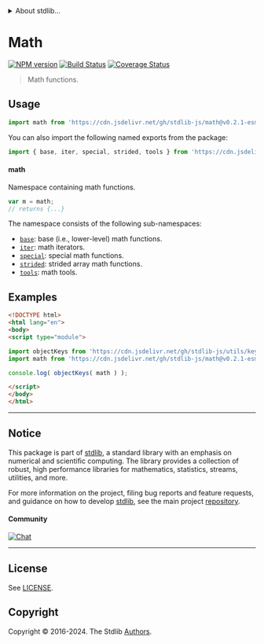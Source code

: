<!--

@license Apache-2.0

Copyright (c) 2018 The Stdlib Authors.

Licensed under the Apache License, Version 2.0 (the "License");
you may not use this file except in compliance with the License.
You may obtain a copy of the License at

   http://www.apache.org/licenses/LICENSE-2.0

Unless required by applicable law or agreed to in writing, software
distributed under the License is distributed on an "AS IS" BASIS,
WITHOUT WARRANTIES OR CONDITIONS OF ANY KIND, either express or implied.
See the License for the specific language governing permissions and
limitations under the License.

-->


<details>
  <summary>
    About stdlib...
  </summary>
  <p>We believe in a future in which the web is a preferred environment for numerical computation. To help realize this future, we've built stdlib. stdlib is a standard library, with an emphasis on numerical and scientific computation, written in JavaScript (and C) for execution in browsers and in Node.js.</p>
  <p>The library is fully decomposable, being architected in such a way that you can swap out and mix and match APIs and functionality to cater to your exact preferences and use cases.</p>
  <p>When you use stdlib, you can be absolutely certain that you are using the most thorough, rigorous, well-written, studied, documented, tested, measured, and high-quality code out there.</p>
  <p>To join us in bringing numerical computing to the web, get started by checking us out on <a href="https://github.com/stdlib-js/stdlib">GitHub</a>, and please consider <a href="https://opencollective.com/stdlib">financially supporting stdlib</a>. We greatly appreciate your continued support!</p>
</details>

# Math

[![NPM version][npm-image]][npm-url] [![Build Status][test-image]][test-url] [![Coverage Status][coverage-image]][coverage-url] <!-- [![dependencies][dependencies-image]][dependencies-url] -->

> Math functions.



<section class="usage">

## Usage

```javascript
import math from 'https://cdn.jsdelivr.net/gh/stdlib-js/math@v0.2.1-esm/index.mjs';
```

You can also import the following named exports from the package:

```javascript
import { base, iter, special, strided, tools } from 'https://cdn.jsdelivr.net/gh/stdlib-js/math@v0.2.1-esm/index.mjs';
```

#### math

Namespace containing math functions.

```javascript
var m = math;
// returns {...}
```

The namespace consists of the following sub-namespaces:

<!-- <toc pattern="*"> -->

<div class="namespace-toc">

-   <span class="signature">[`base`][@stdlib/math/base]</span><span class="delimiter">: </span><span class="description">base (i.e., lower-level) math functions.</span>
-   <span class="signature">[`iter`][@stdlib/math/iter]</span><span class="delimiter">: </span><span class="description">math iterators.</span>
-   <span class="signature">[`special`][@stdlib/math/special]</span><span class="delimiter">: </span><span class="description">special math functions.</span>
-   <span class="signature">[`strided`][@stdlib/math/strided]</span><span class="delimiter">: </span><span class="description">strided array math functions.</span>
-   <span class="signature">[`tools`][@stdlib/math/tools]</span><span class="delimiter">: </span><span class="description">math tools.</span>

</div>

<!-- </toc> -->

</section>

<!-- /.usage -->

<section class="examples">

## Examples

<!-- TODO: better examples -->

<!-- eslint no-undef: "error" -->

```html
<!DOCTYPE html>
<html lang="en">
<body>
<script type="module">

import objectKeys from 'https://cdn.jsdelivr.net/gh/stdlib-js/utils/keys@esm/index.mjs';
import math from 'https://cdn.jsdelivr.net/gh/stdlib-js/math@v0.2.1-esm/index.mjs';

console.log( objectKeys( math ) );

</script>
</body>
</html>
```

</section>

<!-- /.examples -->

<!-- Section for related `stdlib` packages. Do not manually edit this section, as it is automatically populated. -->

<section class="related">

</section>

<!-- /.related -->

<!-- Section for all links. Make sure to keep an empty line after the `section` element and another before the `/section` close. -->


<section class="main-repo" >

* * *

## Notice

This package is part of [stdlib][stdlib], a standard library with an emphasis on numerical and scientific computing. The library provides a collection of robust, high performance libraries for mathematics, statistics, streams, utilities, and more.

For more information on the project, filing bug reports and feature requests, and guidance on how to develop [stdlib][stdlib], see the main project [repository][stdlib].

#### Community

[![Chat][chat-image]][chat-url]

---

## License

See [LICENSE][stdlib-license].


## Copyright

Copyright &copy; 2016-2024. The Stdlib [Authors][stdlib-authors].

</section>

<!-- /.stdlib -->

<!-- Section for all links. Make sure to keep an empty line after the `section` element and another before the `/section` close. -->

<section class="links">

[npm-image]: http://img.shields.io/npm/v/@stdlib/math.svg
[npm-url]: https://npmjs.org/package/@stdlib/math

[test-image]: https://github.com/stdlib-js/math/actions/workflows/test.yml/badge.svg?branch=v0.2.1
[test-url]: https://github.com/stdlib-js/math/actions/workflows/test.yml?query=branch:v0.2.1

[coverage-image]: https://img.shields.io/codecov/c/github/stdlib-js/math/main.svg
[coverage-url]: https://codecov.io/github/stdlib-js/math?branch=main

<!--

[dependencies-image]: https://img.shields.io/david/stdlib-js/math.svg
[dependencies-url]: https://david-dm.org/stdlib-js/math/main

-->

[chat-image]: https://img.shields.io/gitter/room/stdlib-js/stdlib.svg
[chat-url]: https://app.gitter.im/#/room/#stdlib-js_stdlib:gitter.im

[stdlib]: https://github.com/stdlib-js/stdlib

[stdlib-authors]: https://github.com/stdlib-js/stdlib/graphs/contributors

[umd]: https://github.com/umdjs/umd
[es-module]: https://developer.mozilla.org/en-US/docs/Web/JavaScript/Guide/Modules

[deno-url]: https://github.com/stdlib-js/math/tree/deno
[deno-readme]: https://github.com/stdlib-js/math/blob/deno/README.md
[umd-url]: https://github.com/stdlib-js/math/tree/umd
[umd-readme]: https://github.com/stdlib-js/math/blob/umd/README.md
[esm-url]: https://github.com/stdlib-js/math/tree/esm
[esm-readme]: https://github.com/stdlib-js/math/blob/esm/README.md
[branches-url]: https://github.com/stdlib-js/math/blob/main/branches.md

[stdlib-license]: https://raw.githubusercontent.com/stdlib-js/math/main/LICENSE

<!-- <toc-links> -->

[@stdlib/math/base]: https://github.com/stdlib-js/math/tree/main/base

[@stdlib/math/iter]: https://github.com/stdlib-js/math/tree/main/iter

[@stdlib/math/special]: https://github.com/stdlib-js/math/tree/main/special

[@stdlib/math/strided]: https://github.com/stdlib-js/math/tree/main/strided

[@stdlib/math/tools]: https://github.com/stdlib-js/math/tree/main/tools

<!-- </toc-links> -->

</section>

<!-- /.links -->
